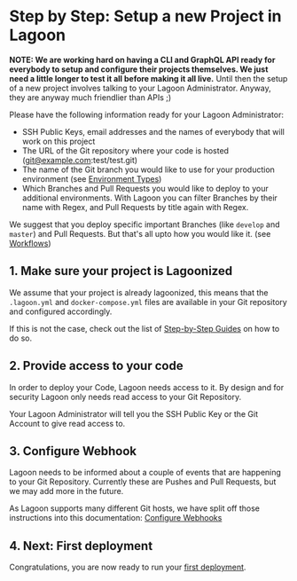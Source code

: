 # Step by Step: Setup a new Project in Lagoon

**NOTE: We are working hard on having a CLI and GraphQL API ready for everybody to setup and configure their projects themselves. We just need a little longer to test it all before making it all live.**
Until then the setup of a new project involves talking to your Lagoon Administrator. Anyway, they are anyway much friendlier than APIs ;)

Please have the following information ready for your Lagoon Administrator:

- SSH Public Keys, email addresses and the names of everybody that will work on this project
- The URL of the Git repository where your code is hosted (git@example.com:test/test.git)
- The name of the Git branch you would like to use for your production environment (see [Environment Types](./environment_types.md))
- Which Branches and Pull Requests you would like to deploy to your additional environments. With Lagoon you can filter Branches by their name with Regex, and Pull Requests by title again with Regex.

We suggest that you deploy specific important Branches (like `develop` and `master`) and Pull Requests. But that's all upto how you would like it. (see [Workflows](workflows.md))

## 1. Make sure your project is Lagoonized

We assume that your project is already lagoonized, this means that the `.lagoon.yml` and `docker-compose.yml` files are available in your Git repository and configured accordingly.

If this is not the case, check out the list of [Step-by-Step Guides](./index.md) on how to do so.

## 2. Provide access to your code

In order to deploy your Code, Lagoon needs access to it. By design and for security Lagoon only needs read access to your Git Repository.

Your Lagoon Administrator will tell you the SSH Public Key or the Git Account to give read access to.

## 3. Configure Webhook

Lagoon needs to be informed about a couple of events that are happening to your Git Repository. Currently these are Pushes and Pull Requests, but we may add more in the future.

As Lagoon supports many different Git hosts, we have split off those instructions into this documentation: [Configure Webhooks](./configure_webhooks.md)

## 4. Next: First deployment

Congratulations, you are now ready to run your [first deployment](./first_deployment.md).
